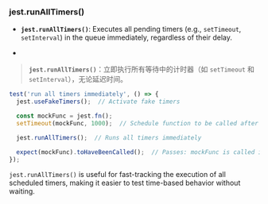 ### jest.runAllTimers()

- **`jest.runAllTimers()`**: Executes all pending timers (e.g., `setTimeout`, `setInterval`) in the queue immediately, regardless of their delay.

- <audio src="..\..\mp3/__`jest.runAllT.mp3"></audio>

> **`jest.runAllTimers()`**：立即执行所有等待中的计时器（如 `setTimeout` 和 `setInterval`），无论延迟时间。
>
> <audio src="..\..\mp3/`jest.runAllTim.mp3"></audio>

```js
test('run all timers immediately', () => {
  jest.useFakeTimers();  // Activate fake timers

  const mockFunc = jest.fn();
  setTimeout(mockFunc, 1000);  // Schedule function to be called after 1 second

  jest.runAllTimers();  // Runs all timers immediately

  expect(mockFunc).toHaveBeenCalled();  // Passes: mockFunc is called immediately
});
```

<audio src="..\..\mp3/这段代码展示了如何使用`jes (1).mp3"></audio>

`jest.runAllTimers()` is useful for fast-tracking the execution of all scheduled timers, making it easier to test time-based behavior without waiting.

